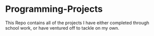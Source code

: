 # Programming-Projects
This Repo contains all of the projects I have either completed through school work, or have ventured off to tackle on my own.

